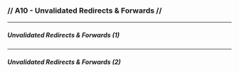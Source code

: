 ### // A10 - Unvalidated Redirects & Forwards //
---
##### Unvalidated Redirects & Forwards (1)
---
##### Unvalidated Redirects & Forwards (2)
